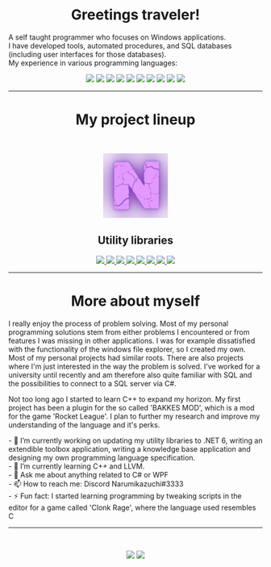 <h1 align="center">Greetings traveler!</h1>
  
A self taught programmer who focuses on Windows applications.  
I have developed tools, automated procedures, and SQL databases (including user interfaces for those databases).  
My experience in various programming languages:  
<p align="center">
  <img src="https://img.shields.io/badge/Visual%20Studio-10%20years-7f4ad5" />
  <img src="https://img.shields.io/badge/C%23-10%20years-178600" />
  <img src="https://img.shields.io/badge/WinForms-9%20years-178600" />
  <img src="https://img.shields.io/badge/WPF%20and%20XAML-6%20years-178600" />
  <img src="https://img.shields.io/badge/C%2B%2B-1%20year-f34b7d" />
  <img src="https://img.shields.io/badge/Java-1%20year-b07219" />
  <img src="https://img.shields.io/badge/HTML-5%20years-e34c26" />
  <img src="https://img.shields.io/badge/CSS-5%20years-563d7c" />
  <img src="https://img.shields.io/badge/Javascript-5%20years-f1e05a" />
  <img src="https://img.shields.io/badge/PHP-3%20years-4f5d95" />
</p>  

---
  
<h1 align="center">My project lineup</h1>
<br/>
<p align="center">
  <img src="Logo.png" />
</p>
<p>
  <h2 align="center">Utility libraries</h2>
</p>
<p align="center">
  <a href="https://github.com/Narumikazuchi/Common">
    <img src="https://github-readme-stats.vercel.app/api/pin/?username=Narumikazuchi&repo=common&theme=tokyonight" />
  </a>
  <a href="https://github.com/Narumikazuchi/Collections_Abstract">
    <img src="https://github-readme-stats.vercel.app/api/pin/?username=Narumikazuchi&repo=collections_abstract&theme=tokyonight" />
  </a>
  <a href="https://github.com/Narumikazuchi/Collections">
    <img src="https://github-readme-stats.vercel.app/api/pin/?username=Narumikazuchi&repo=collections&theme=tokyonight" />
  </a>
  <a href="https://github.com/Narumikazuchi/Extensibility">
    <img src="https://github-readme-stats.vercel.app/api/pin/?username=Narumikazuchi&repo=extensibility&theme=tokyonight" />
  </a>
  <a href="https://github.com/Narumikazuchi/Networking">
    <img src="https://github-readme-stats.vercel.app/api/pin/?username=Narumikazuchi&repo=networking&theme=tokyonight" />
  </a>
  <a href="https://github.com/Narumikazuchi/Serialization">
    <img src="https://github-readme-stats.vercel.app/api/pin/?username=Narumikazuchi&repo=serialization&theme=tokyonight" />
  </a>
  <a href="https://github.com/Narumikazuchi/Serialization_Bytes">
    <img src="https://github-readme-stats.vercel.app/api/pin/?username=Narumikazuchi&repo=serialization_bytes&theme=tokyonight" />
  </a>
  <a href="https://github.com/Narumikazuchi/Windows">
    <img src="https://github-readme-stats.vercel.app/api/pin/?username=Narumikazuchi&repo=windows&theme=tokyonight" />
  </a>
</p>  

---
  
<h1 align="center">More about myself</h1>
<p>
I really enjoy the process of problem solving. Most of my personal programming solutions stem from either problems I encountered or from features I was missing in other applications. I was for example dissatisfied with the functionality of the windows file explorer, so I created my own. Most of my personal projects had similar roots. There are also projects where I'm just interested in the way the problem is solved. I've worked for a university until recently and am therefore also quite familiar with SQL and the possibilities to connect to a SQL server via C#.
</p>
<p>
Not too long ago I started to learn C++ to expand my horizon. My first project has been a plugin for the so called 'BAKKES MOD', which is a mod for the game 'Rocket League'. I plan to further my research and improve my understanding of the language and it's perks.
</p>
<p>
- 🔭 I’m currently working on updating my utility libraries to .NET 6, writing an extendible toolbox application, writing a knowledge base application and designing my own programming language specification.<br />
- 🌱 I’m currently learning C++ and LLVM.<br />
- 💬 Ask me about anything related to C# or WPF<br />
- 📫 How to reach me: Discord Narumikazuchi#3333<br />
- ⚡ Fun fact: I started learning programming by tweaking scripts in the editor for a game called 'Clonk Rage', where the language used resembles C<br />
</p>  
  
---
  
<br />
<p align="center">
  <img src="https://github-readme-stats.vercel.app/api?username=Narumikazuchi&theme=radical&show_icons=true" width="450"/>
  <img src="https://github-readme-stats.vercel.app/api/top-langs/?username=Narumikazuchi&layout=compact&theme=radical" width="400" />
</p>
